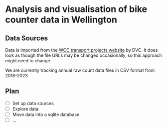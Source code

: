 # Analysis and visualisation of bike counter data in Wellington

## Data Sources

Data is imported from the [WCC transport projects website](https://www.transportprojects.org.nz/cycle-data/#showdata/electronic/all/2023-08-01) by DVC. It does look as though the file URLs may be changed occasionally, so this approach might need to change.

We are currently tracking annual raw count data files in CSV format from 2018-2023.

## Plan

- [ ] Set up data sources
- [ ] Explore data
- [ ] Move data into a sqlite database
- [ ] ...